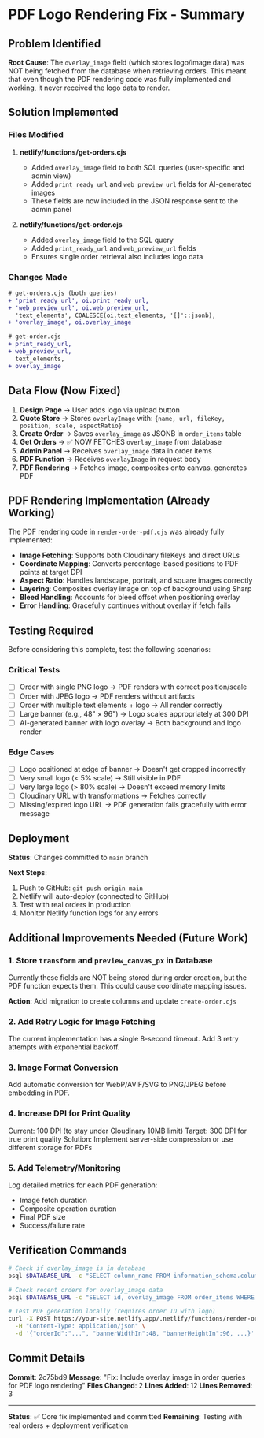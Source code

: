 # PDF Logo Rendering Fix - Summary

## Problem Identified

**Root Cause**: The `overlay_image` field (which stores logo/image data) was NOT being fetched from the database when retrieving orders. This meant that even though the PDF rendering code was fully implemented and working, it never received the logo data to render.

## Solution Implemented

### Files Modified

1. **netlify/functions/get-orders.cjs**
   - Added `overlay_image` field to both SQL queries (user-specific and admin view)
   - Added `print_ready_url` and `web_preview_url` fields for AI-generated images
   - These fields are now included in the JSON response sent to the admin panel

2. **netlify/functions/get-order.cjs**
   - Added `overlay_image` field to the SQL query
   - Added `print_ready_url` and `web_preview_url` fields
   - Ensures single order retrieval also includes logo data

### Changes Made

```diff
# get-orders.cjs (both queries)
+ 'print_ready_url', oi.print_ready_url,
+ 'web_preview_url', oi.web_preview_url,
  'text_elements', COALESCE(oi.text_elements, '[]'::jsonb),
+ 'overlay_image', oi.overlay_image

# get-order.cjs
+ print_ready_url,
+ web_preview_url,
  text_elements,
+ overlay_image
```

## Data Flow (Now Fixed)

1. **Design Page** → User adds logo via upload button
2. **Quote Store** → Stores `overlayImage` with: `{name, url, fileKey, position, scale, aspectRatio}`
3. **Create Order** → Saves `overlay_image` as JSONB in `order_items` table
4. **Get Orders** → ✅ NOW FETCHES `overlay_image` from database
5. **Admin Panel** → Receives `overlay_image` data in order items
6. **PDF Function** → Receives `overlayImage` in request body
7. **PDF Rendering** → Fetches image, composites onto canvas, generates PDF

## PDF Rendering Implementation (Already Working)

The PDF rendering code in `render-order-pdf.cjs` was already fully implemented:

- **Image Fetching**: Supports both Cloudinary fileKeys and direct URLs
- **Coordinate Mapping**: Converts percentage-based positions to PDF points at target DPI
- **Aspect Ratio**: Handles landscape, portrait, and square images correctly
- **Layering**: Composites overlay image on top of background using Sharp
- **Bleed Handling**: Accounts for bleed offset when positioning overlay
- **Error Handling**: Gracefully continues without overlay if fetch fails

## Testing Required

Before considering this complete, test the following scenarios:

### Critical Tests
- [ ] Order with single PNG logo → PDF renders with correct position/scale
- [ ] Order with JPEG logo → PDF renders without artifacts
- [ ] Order with multiple text elements + logo → All render correctly
- [ ] Large banner (e.g., 48" × 96") → Logo scales appropriately at 300 DPI
- [ ] AI-generated banner with logo overlay → Both background and logo render

### Edge Cases
- [ ] Logo positioned at edge of banner → Doesn't get cropped incorrectly
- [ ] Very small logo (< 5% scale) → Still visible in PDF
- [ ] Very large logo (> 80% scale) → Doesn't exceed memory limits
- [ ] Cloudinary URL with transformations → Fetches correctly
- [ ] Missing/expired logo URL → PDF generation fails gracefully with error message

## Deployment

**Status**: Changes committed to `main` branch

**Next Steps**:
1. Push to GitHub: `git push origin main`
2. Netlify will auto-deploy (connected to GitHub)
3. Test with real orders in production
4. Monitor Netlify function logs for any errors

## Additional Improvements Needed (Future Work)

### 1. Store `transform` and `preview_canvas_px` in Database
Currently these fields are NOT being stored during order creation, but the PDF function expects them. This could cause coordinate mapping issues.

**Action**: Add migration to create columns and update `create-order.cjs`

### 2. Add Retry Logic for Image Fetching
The current implementation has a single 8-second timeout. Add 3 retry attempts with exponential backoff.

### 3. Image Format Conversion
Add automatic conversion for WebP/AVIF/SVG to PNG/JPEG before embedding in PDF.

### 4. Increase DPI for Print Quality
Current: 100 DPI (to stay under Cloudinary 10MB limit)
Target: 300 DPI for true print quality
Solution: Implement server-side compression or use different storage for PDFs

### 5. Add Telemetry/Monitoring
Log detailed metrics for each PDF generation:
- Image fetch duration
- Composite operation duration
- Final PDF size
- Success/failure rate

## Verification Commands

```bash
# Check if overlay_image is in database
psql $DATABASE_URL -c "SELECT column_name FROM information_schema.columns WHERE table_name='order_items' AND column_name='overlay_image';"

# Check recent orders for overlay_image data
psql $DATABASE_URL -c "SELECT id, overlay_image FROM order_items WHERE overlay_image IS NOT NULL LIMIT 5;"

# Test PDF generation locally (requires order ID with logo)
curl -X POST https://your-site.netlify.app/.netlify/functions/render-order-pdf \
  -H "Content-Type: application/json" \
  -d '{"orderId":"...", "bannerWidthIn":48, "bannerHeightIn":96, ...}'
```

## Commit Details

**Commit**: 2c75bd9
**Message**: "Fix: Include overlay_image in order queries for PDF logo rendering"
**Files Changed**: 2
**Lines Added**: 12
**Lines Removed**: 3

---

**Status**: ✅ Core fix implemented and committed
**Remaining**: Testing with real orders + deployment verification
